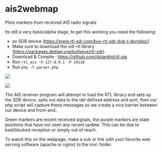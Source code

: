 # ais2webmap
Plots markers from received AIS radio signals


Its still a very basic/alpha stage, to get this working you need the following:
- an SDR device (https://www.rtl-sdr.com/buy-rtl-sdr-dvb-t-dongles/)
- Make sure to download the sdr-rtl library (https://packages.debian.org/bullseye/rtl-sdr)
- Download & Compile : https://github.com/dgiardini/rtl-ais
- Run `rtl_ais -h 127.0.0.1 -P 10110`
- Run `php -f parser.php`

![](https://i.imgur.com/96NV6e5.png)

![](https://i.imgur.com/pT2gUQV.png)

The AIS receiver program will attempt to load the RTL library and sets up the SDR device, spits out data to the `UDP` defined address and port,
then our php script will capture these messages so we create a nice barrier between our device and front-end.

Green markers are recent received signals, the purple markers are stale positions that have not seen any recent update.
This can be due to bad/blocked reception or simply out of reach.

To watch this on the webpage, make a sub or link with your favorite web serving software (apache or nginx) to the `html` folder.
